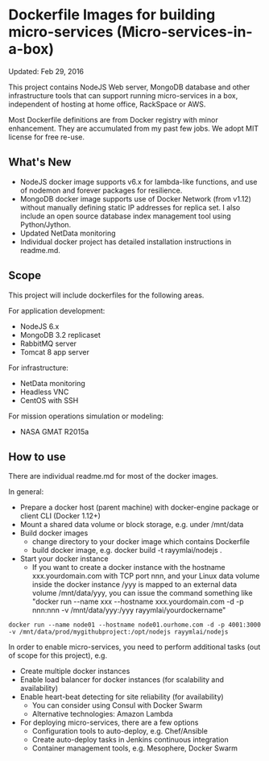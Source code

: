 # Dockerfile Images for building micro-services (Micro-services-in-a-box)
Updated: Feb 29, 2016

This project contains NodeJS Web server, MongoDB database and other infrastructure tools that can support running micro-services in a box, independent of hosting at home office, RackSpace or AWS.

Most Dockerfile definitions are from Docker registry with minor enhancement. They are accumulated from my past few jobs.  We adopt MIT license for free re-use.

## What's New
* NodeJS docker image supports v6.x for lambda-like functions, and use of nodemon and forever packages for resilience.
* MongoDB docker image supports use of Docker Network (from v1.12) without manually defining static IP addresses for replica set. I also include an open source database index management tool using Python/Jython.
* Updated NetData monitoring
* Individual docker project has detailed installation instructions in readme.md.

## Scope
This project will include dockerfiles for the following areas.

For application development:
* NodeJS 6.x
* MongoDB 3.2 replicaset
* RabbitMQ server
* Tomcat 8 app server

For infrastructure:
* NetData monitoring
* Headless VNC 
* CentOS with SSH

For mission operations simulation or modeling:
* NASA GMAT R2015a

## How to use
There are individual readme.md for most of the docker images. 

In general:
* Prepare a docker host (parent machine) with docker-engine package or client CLI (Docker 1.12+)
* Mount a shared data volume or block storage, e.g. under /mnt/data
* Build docker images
  - change directory to your docker image which contains Dockerfile
  - build docker image, e.g. docker build -t rayymlai/nodejs .
* Start your docker instance
  - If you want to create a docker instance with the hostname xxx.yourdomain.com with TCP port nnn, and your Linux data volume inside the docker instance /yyy is mapped to an external data volume /mnt/data/yyy, you can issue the command something like "docker run --name xxx --hostname xxx.yourdomain.com -d -p nnn:nnn -v /mnt/data/yyy:/yyy rayymlai/yourdockername"

```
docker run --name node01 --hostname node01.ourhome.com -d -p 4001:3000 -v /mnt/data/prod/mygithubproject:/opt/nodejs rayymlai/nodejs
```

In order to enable micro-services, you need to perform additional tasks (out of scope for this project), e.g.
* Create multiple docker instances
* Enable load balancer for docker instances (for scalability and availability)
* Enable heart-beat detecting for site reliability (for availability)
  - You can consider using Consul with Docker Swarm
  - Alternative technologies: Amazon Lambda
* For deploying micro-services, there are a few options
  - Configuration tools to auto-deploy, e.g. Chef/Ansible
  - Create auto-deploy tasks in Jenkins continuous integration 
  - Container management tools, e.g. Mesophere, Docker Swarm
